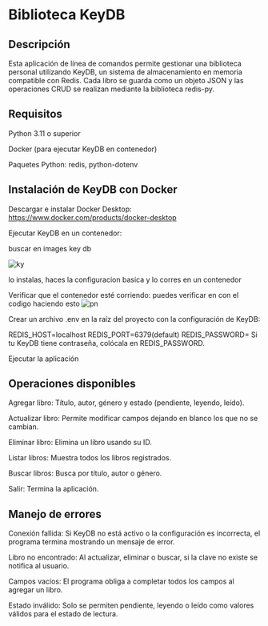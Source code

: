 # Biblioteca KeyDB

## Descripción
Esta aplicación de línea de comandos permite gestionar una biblioteca personal utilizando KeyDB, un sistema de almacenamiento en memoria compatible con Redis. Cada libro se guarda como un objeto JSON y las operaciones CRUD se realizan mediante la biblioteca redis-py.

## Requisitos
Python 3.11 o superior

Docker (para ejecutar KeyDB en contenedor)

Paquetes Python: redis, python-dotenv

## Instalación de KeyDB con Docker
Descargar e instalar Docker Desktop: https://www.docker.com/products/docker-desktop

Ejecutar KeyDB en un contenedor:

buscar en images key db

![ky](https://github.com/user-attachments/assets/10db0bbd-eb1b-408b-9a6f-7c8f96f62345)

lo instalas, haces la configuracion basica y lo corres en un contenedor

Verificar que el contenedor esté corriendo: puedes verificar en con el codigo haciendo esto
![pn](https://github.com/user-attachments/assets/bd02d1f1-3972-450f-9195-dca81ca6667f)

Crear un archivo .env en la raíz del proyecto con la configuración de KeyDB:

REDIS_HOST=localhost
REDIS_PORT=6379(default)
REDIS_PASSWORD=
Si tu KeyDB tiene contraseña, colócala en REDIS_PASSWORD.

Ejecutar la aplicación

## Operaciones disponibles

Agregar libro: Título, autor, género y estado (pendiente, leyendo, leído).

Actualizar libro: Permite modificar campos dejando en blanco los que no se cambian.

Eliminar libro: Elimina un libro usando su ID.

Listar libros: Muestra todos los libros registrados.

Buscar libros: Busca por título, autor o género.

Salir: Termina la aplicación.


## Manejo de errores
Conexión fallida: Si KeyDB no está activo o la configuración es incorrecta, el programa termina mostrando un mensaje de error.

Libro no encontrado: Al actualizar, eliminar o buscar, si la clave no existe se notifica al usuario.

Campos vacíos: El programa obliga a completar todos los campos al agregar un libro.

Estado inválido: Solo se permiten pendiente, leyendo o leído como valores válidos para el estado de lectura.
